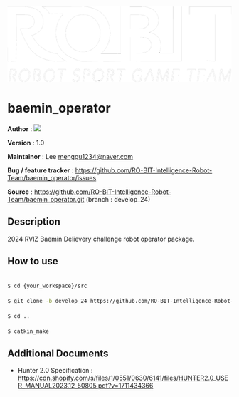 <div align="center">
  <img src="https://raw.githubusercontent.com/Team-ROBIT/baemin_operator/master/doc/logo.png" alt="logo" />
</div>

# baemin_operator
**Author** : <a href="https://github.com/mjlee111"><img src="https://img.shields.io/badge/Myeong Jin Lee-white?style=flat&logo=github&logoColor=red"/></a>

**Version** : 1.0

**Maintainor** : Lee <menggu1234@naver.com>

**Bug / feature tracker** : https://github.com/RO-BIT-Intelligence-Robot-Team/baemin_operator/issues

**Source** : https://github.com/RO-BIT-Intelligence-Robot-Team/baemin_operator.git (branch : develop_24)

## Description
2024 RVIZ Baemin Delievery challenge robot operator package.

## How to use
```bash

$ cd {your_workspace}/src

$ git clone -b develop_24 https://github.com/RO-BIT-Intelligence-Robot-Team/baemin_operator.git

$ cd ..

$ catkin_make

```

## Additional Documents
- Hunter 2.0 Specification : https://cdn.shopify.com/s/files/1/0551/0630/6141/files/HUNTER2.0_USER_MANUAL2023.12_50805.pdf?v=1711434366